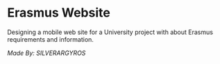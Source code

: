 # Erasmus Website
 Designing a mobile web site for a University project with about Erasmus requirements and information. 

*Made By: SILVERARGYROS*